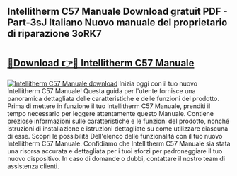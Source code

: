 ## Intellitherm C57 Manuale Download gratuit PDF - Part-3sJ Italiano Nuovo manuale del proprietario di riparazione 3oRK7

# <h2><a href="http://dfee1fm.blite.top/?on=Intellitherm+C57+Manuale">🔗Download 👉🔴 Intellitherm C57 Manuale</a></h2>

[![Intellitherm C57 Manuale download](https://i.imgur.com/lujVjoI.png)](http://dfee1fm.blite.top/?on=Intellitherm+C57+Manuale)
Inizia oggi con il tuo nuovo Intellitherm C57 Manuale! Questa guida per l'utente fornisce una panoramica dettagliata delle caratteristiche e delle funzioni del prodotto. Prima di mettere in funzione il tuo Intellitherm C57 Manuale, prenditi il tempo necessario per leggere attentamente questo Manuale. Contiene preziose informazioni sulle caratteristiche e le funzioni del prodotto, nonché istruzioni di installazione e istruzioni dettagliate su come utilizzare ciascuna di esse. Scopri le possibilità Dell'elenco delle funzionalità con il tuo nuovo Intellitherm C57 Manuale. Confidiamo che Intellitherm C57 Manuale sia stata una risorsa accurata e dettagliata per i tuoi sforzi per padroneggiare il tuo nuovo dispositivo. In caso di domande o dubbi, contattare il nostro team di assistenza clienti.
